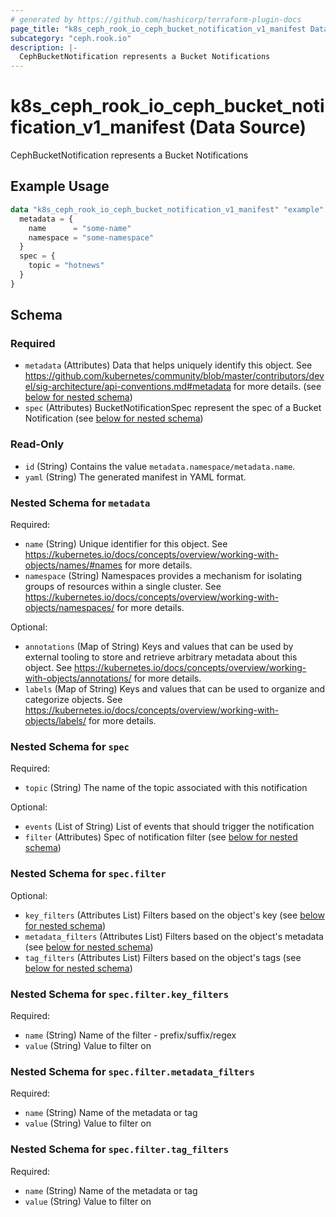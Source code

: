 ```yaml
---
# generated by https://github.com/hashicorp/terraform-plugin-docs
page_title: "k8s_ceph_rook_io_ceph_bucket_notification_v1_manifest Data Source - terraform-provider-k8s"
subcategory: "ceph.rook.io"
description: |-
  CephBucketNotification represents a Bucket Notifications
---
```


# k8s_ceph_rook_io_ceph_bucket_notification_v1_manifest (Data Source)

CephBucketNotification represents a Bucket Notifications

## Example Usage

```terraform
data "k8s_ceph_rook_io_ceph_bucket_notification_v1_manifest" "example" {
  metadata = {
    name      = "some-name"
    namespace = "some-namespace"
  }
  spec = {
    topic = "hotnews"
  }
}
```

<!-- schema generated by tfplugindocs -->
## Schema

### Required

- `metadata` (Attributes) Data that helps uniquely identify this object. See https://github.com/kubernetes/community/blob/master/contributors/devel/sig-architecture/api-conventions.md#metadata for more details. (see [below for nested schema](#nestedatt--metadata))
- `spec` (Attributes) BucketNotificationSpec represent the spec of a Bucket Notification (see [below for nested schema](#nestedatt--spec))

### Read-Only

- `id` (String) Contains the value `metadata.namespace/metadata.name`.
- `yaml` (String) The generated manifest in YAML format.

<a id="nestedatt--metadata"></a>
### Nested Schema for `metadata`

Required:

- `name` (String) Unique identifier for this object. See https://kubernetes.io/docs/concepts/overview/working-with-objects/names/#names for more details.
- `namespace` (String) Namespaces provides a mechanism for isolating groups of resources within a single cluster. See https://kubernetes.io/docs/concepts/overview/working-with-objects/namespaces/ for more details.

Optional:

- `annotations` (Map of String) Keys and values that can be used by external tooling to store and retrieve arbitrary metadata about this object. See https://kubernetes.io/docs/concepts/overview/working-with-objects/annotations/ for more details.
- `labels` (Map of String) Keys and values that can be used to organize and categorize objects. See https://kubernetes.io/docs/concepts/overview/working-with-objects/labels/ for more details.


<a id="nestedatt--spec"></a>
### Nested Schema for `spec`

Required:

- `topic` (String) The name of the topic associated with this notification

Optional:

- `events` (List of String) List of events that should trigger the notification
- `filter` (Attributes) Spec of notification filter (see [below for nested schema](#nestedatt--spec--filter))

<a id="nestedatt--spec--filter"></a>
### Nested Schema for `spec.filter`

Optional:

- `key_filters` (Attributes List) Filters based on the object's key (see [below for nested schema](#nestedatt--spec--filter--key_filters))
- `metadata_filters` (Attributes List) Filters based on the object's metadata (see [below for nested schema](#nestedatt--spec--filter--metadata_filters))
- `tag_filters` (Attributes List) Filters based on the object's tags (see [below for nested schema](#nestedatt--spec--filter--tag_filters))

<a id="nestedatt--spec--filter--key_filters"></a>
### Nested Schema for `spec.filter.key_filters`

Required:

- `name` (String) Name of the filter - prefix/suffix/regex
- `value` (String) Value to filter on


<a id="nestedatt--spec--filter--metadata_filters"></a>
### Nested Schema for `spec.filter.metadata_filters`

Required:

- `name` (String) Name of the metadata or tag
- `value` (String) Value to filter on


<a id="nestedatt--spec--filter--tag_filters"></a>
### Nested Schema for `spec.filter.tag_filters`

Required:

- `name` (String) Name of the metadata or tag
- `value` (String) Value to filter on
